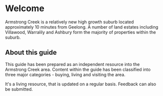 # Welcome

Armstrong Creek is a relatively new high growth suburb located approximately 10 minutes from Geelong. A number of land estates including Villawood, Warralily and Ashbury form the majority of properties within the suburb.

## About this guide
This guide has been prepared as an independent resource into the Armstrong Creek area. Content within the guide has been classified into three major categories - buying, living and visiting the area.

It's a living resource, that is updated on a regular basis. Feedback can also be submitted.

